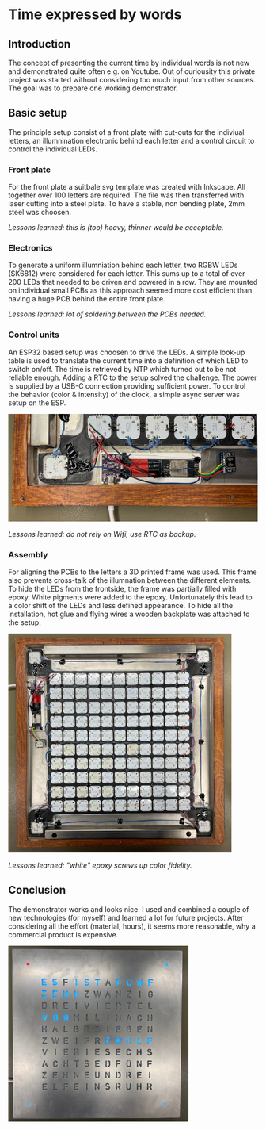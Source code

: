 # Time expressed by words

## Introduction

The concept of presenting the current time by individual words is not new and demonstrated quite often e.g. on Youtube. Out of curiousity this private project was started without considering too much input from other sources. The goal was to prepare one working demonstrator. 

## Basic setup

The principle setup consist of a front plate with cut-outs for the indiviual letters, an illumnination electronic behind each letter and a control circuit to control the individual LEDs.

### Front plate
For the front plate a suitbale svg template was created with Inkscape. All together over 100 letters are required. The file was then transferred with laser cutting into a steel plate. To have a stable, non bending plate, 2mm steel was choosen.

*Lessons learned: this is (too) heavy, thinner would be acceptable.*

### Electronics
To generate a uniform illumniation behind each letter, two RGBW LEDs (SK6812) were considered for each letter. This sums up to a total of over 200 LEDs that needed to be driven and powered in a row. They are mounted on individual small PCBs as this approach seemed more cost efficient than having a huge PCB behind the entire front plate. 

*Lessons learned: lot of soldering between the PCBs needed.*

### Control units
An ESP32 based setup was choosen to drive the LEDs. A simple look-up table is used to translate the current time into a definition of which LED to switch on/off. The time is retrieved by NTP which turned out to be not reliable enough. Adding a RTC to the setup solved the challenge. The power is supplied by a USB-C connection providing sufficient power. To control the behavior (color & intensity) of the clock, a simple async server was setup on the ESP. 

![Controls](images/control.jpg)

*Lessons learned: do not rely on Wifi, use RTC as backup.*

### Assembly
For aligning the PCBs to the letters a 3D printed frame was used. This frame also prevents cross-talk of the illumnation between the different elements. To hide the LEDs from the frontside, the frame was partially filled with epoxy. White pigments were added to the epoxy. Unfortunately this lead to a color shift of the LEDs and less defined appearance. To hide all the installation, hot glue and flying wires a wooden backplate was attached to the setup.

![Backside](images/backside.jpg)

*Lessons learned: "white" epoxy screws up color fidelity.*

## Conclusion
The demonstrator works and looks nice. I used and combined a couple of new technologies (for myself) and learned a lot for future projects. After considering all the effort (material, hours), it seems more reasonable, why a commercial product is expensive.

![Frontside](images/frontside.jpg)
